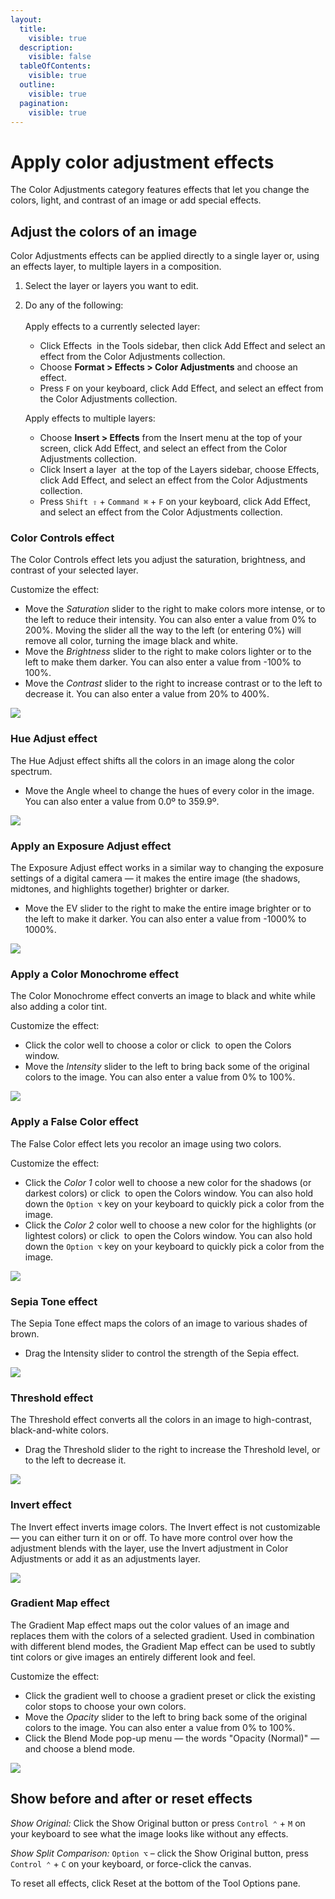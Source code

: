```yaml
---
layout:
  title:
    visible: true
  description:
    visible: false
  tableOfContents:
    visible: true
  outline:
    visible: true
  pagination:
    visible: true
---
```


# Apply color adjustment effects

The Color Adjustments category features effects that let you change the colors, light, and contrast of an image or add special effects.

## Adjust the colors of an image

Color Adjustments effects can be applied directly to a single layer or, using an effects layer, to multiple layers in a composition.

1. Select the layer or layers you want to edit.
2.  Do any of the following:\
    \
    Apply effects to a currently selected layer:

    * Click Effects <img src="https://help.pixelmator.com/pixelmator-pro/3.5/assets/English/1590058938000.png" alt="" data-size="line"> in the Tools sidebar, then click Add Effect and select an effect from the Color Adjustments collection.
    * Choose **Format > Effects > Color Adjustments** and choose an effect.
    * Press `F` on your keyboard, click Add Effect, and select an effect from the Color Adjustments collection.

    Apply effects to multiple layers:

    * Choose **Insert > Effects** from the Insert menu at the top of your screen, click Add Effect, and select an effect from the Color Adjustments collection.
    * Click Insert a layer <img src="https://help.pixelmator.com/pixelmator-pro/3.5/assets/English/1648724547000.png" alt="" data-size="line"> at the top of the Layers sidebar, choose Effects, click Add Effect, and select an effect from the Color Adjustments collection.
    * Press `Shift ⇧` + `Command ⌘` + `F` on your keyboard, click Add Effect, and select an effect from the Color Adjustments collection.

### Color Controls effect

The Color Controls effect lets you adjust the saturation, brightness, and contrast of your selected layer.

Customize the effect:

* Move the _Saturation_ slider to the right to make colors more intense, or to the left to reduce their intensity. You can also enter a value from 0% to 200%. Moving the slider all the way to the left (or entering 0%) will remove all color, turning the image black and white.
* Move the _Brightness_ slider to the right to make colors lighter or to the left to make them darker. You can also enter a value from -100% to 100%.
* Move the _Contrast_ slider to the right to increase contrast or to the left to decrease it. You can also enter a value from 20% to 400%.

![](https://help.pixelmator.com/pixelmator-pro/3.5/assets/English/1589987398000.png)

### Hue Adjust effect

The Hue Adjust effect shifts all the colors in an image along the color spectrum.

* Move the Angle wheel to change the hues of every color in the image. You can also enter a value from 0.0º to 359.9º.

![](https://help.pixelmator.com/pixelmator-pro/3.5/assets/English/1589987381000.png)

### Apply an Exposure Adjust effect

The Exposure Adjust effect works in a similar way to changing the exposure settings of a digital camera — it makes the entire image (the shadows, midtones, and highlights together) brighter or darker.

* Move the EV slider to the right to make the entire image brighter or to the left to make it darker. You can also enter a value from -1000% to 1000%.

![](https://help.pixelmator.com/pixelmator-pro/3.5/assets/English/1589987362000.png)

### Apply a Color Monochrome effect

The Color Monochrome effect converts an image to black and white while also adding a color tint.

Customize the effect:

* Click the color well to choose a color or click <img src="https://help.pixelmator.com/pixelmator-pro/3.5/assets/English/1582542017000.png" alt="" data-size="line"> to open the Colors window.
* Move the _Intensity_ slider to the left to bring back some of the original colors to the image. You can also enter a value from 0% to 100%.

![](https://help.pixelmator.com/pixelmator-pro/3.5/assets/English/1589987343000.png)

### Apply a False Color effect

The False Color effect lets you recolor an image using two colors.

Customize the effect:

* Click the _Color 1_ color well to choose a new color for the shadows (or darkest colors) or click <img src="https://help.pixelmator.com/pixelmator-pro/3.5/assets/English/1582542017000.png" alt="" data-size="line"> to open the Colors window. You can also hold down the `Option ⌥` key on your keyboard to quickly pick a color from the image.
* Click the _Color 2_ color well to choose a new color for the highlights (or lightest colors) or click <img src="https://help.pixelmator.com/pixelmator-pro/3.5/assets/English/1582542017000.png" alt="" data-size="line"> to open the Colors window. You can also hold down the `Option ⌥` key on your keyboard to quickly pick a color from the image.

![](https://help.pixelmator.com/pixelmator-pro/3.5/assets/English/1589987327000.png)

### Sepia Tone effect

The Sepia Tone effect maps the colors of an image to various shades of brown.

* Drag the Intensity slider to control the strength of the Sepia effect.

![](https://help.pixelmator.com/pixelmator-pro/3.5/assets/English/1589987299000.png)

### Threshold effect

The Threshold effect converts all the colors in an image to high-contrast, black-and-white colors.

* Drag the Threshold slider to the right to increase the Threshold level, or to the left to decrease it.

![](https://help.pixelmator.com/pixelmator-pro/3.5/assets/English/1589987305000.png)

### Invert effect

The Invert effect inverts image colors. The Invert effect is not customizable — you can either turn it on or off. To have more control over how the adjustment blends with the layer, use the Invert adjustment in Color Adjustments or add it as an adjustments layer.

![](https://help.pixelmator.com/pixelmator-pro/3.5/assets/English/1589987264000.png)

### Gradient Map effect

The Gradient Map effect maps out the color values of an image and replaces them with the colors of a selected gradient. Used in combination with different blend modes, the Gradient Map effect can be used to subtly tint colors or give images an entirely different look and feel.

Customize the effect:

* Click the gradient well to choose a gradient preset or click the existing color stops to choose your own colors.
* Move the _Opacity_ slider to the left to bring back some of the original colors to the image. You can also enter a value from 0% to 100%.
* Click the Blend Mode pop-up menu — the words "Opacity (Normal)" — and choose a blend mode.

![](https://help.pixelmator.com/pixelmator-pro/3.5/assets/English/1608550073000.png)

## Show before and after or reset effects

_Show Original:_ Click the Show Original button or press `Control ⌃` + `M` on your keyboard to see what the image looks like without any effects.

_Show Split Comparison:_ `Option ⌥` – click the Show Original button, press `Control ⌃` + `C` on your keyboard, or force-click the canvas.

To reset all effects, click Reset at the bottom of the Tool Options pane.
